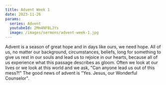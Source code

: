 ```yaml
---
title: Advent Week 1
date: 2023-11-26
params:
  series: Advent
  youtubeId: 2Mm4NF8LJYs
  image: /images/sermons/advent-week-1.jpg
---
```


Advent is a season of great hope and in days like ours, we need hope. All of us, no matter our background, circumstances, beliefs, long for something to give us rest in our souls and lead us to rejoice in our hearts, because all of us experience what this passage describes as gloom. Often we look at our lives or we look at this world and we ask, "Can anyone lead us out of this mess?!" The good news of advent is "Yes. Jesus, our Wonderful Counselor".
